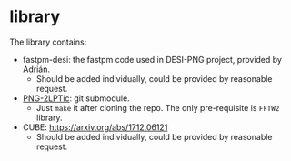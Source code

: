 # library

The library contains:
- fastpm-desi: the fastpm code used in DESI-PNG project, provided by Adrián. 
  - Should be added individually, could be provided by reasonable request.
- [PNG-2LPTic](https://github.com/SiyiZhao/PNG-2LPTic): git submodule.
  - Just `make` it after cloning the repo. The only pre-requisite is `FFTW2` library.
- CUBE: https://arxiv.org/abs/1712.06121 
  - Should be added individually, could be provided by reasonable request.
